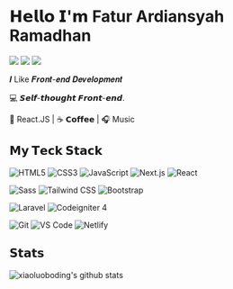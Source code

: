 # 𝗛𝗲𝗹𝗹𝗼 𝗜'𝗺 Fatur Ardiansyah Ramadhan

[![](https://img.shields.io/badge/-@faturar-%23181717?style=flat-square&logo=github)](https://github.com/Faturar)
[![](https://img.shields.io/badge/-@faturar.dev-%23181717?style=flat-square&logo=instagram)](https://instagram.com/faturar)
[![](https://img.shields.io/badge/-faturardev-%23181717?style=flat-square&logo=facebook)](https://instagram.com/fatuardev)

𝑰 Like 𝑭𝒓𝒐𝒏𝒕-𝒆𝒏𝒅 𝑫𝒆𝒗𝒆𝒍𝒐𝒑𝒎𝒆𝒏𝒕

:computer: 𝙎𝙚𝙡𝙛-𝙩𝙝𝙤𝙪𝙜𝙝𝙩 𝙁𝙧𝙤𝙣𝙩-𝙚𝙣𝙙.

🖖 React.JS | ☕️ 𝗖𝗼𝗳𝗳𝗲𝗲 | 🎧 Music

<!-- :writing_hand: 𝙄 𝙡𝙤𝙫𝙚 𝙨𝙝𝙖𝙧𝙞𝙣𝙜 𝙘𝙧𝙚𝙖𝙩𝙞𝙫𝙚 𝙩𝙚𝙘𝙝 𝙨𝙩𝙖𝙘𝙠 𝙩𝙤𝙤𝙡𝙨, 𝙮𝙤𝙪 𝙘𝙖𝙣 𝙘𝙝𝙚𝙘𝙠 [tech-stack.tools](http://github.com/xiaoluoboding/tech-stack.tools) 𝙛𝙤𝙧 𝙢𝙤𝙧𝙚 𝙙𝙚𝙩𝙖𝙞𝙡𝙨.   -->

<!-- ## 𝗖𝘂𝗿𝗿𝗲𝗻𝘁𝗹𝘆 𝘄𝗼𝗿𝗸𝗶𝗻𝗴 𝗼𝗻 -->

<!-- [![bookmark.style](https://svg.bookmark.style/api?url=https://bookmark.style/&mode=light&style=horizontal)](https://bookmark.style) -->
<!-- [![tech-stack.tools](https://svg.bookmark.style/api?url=https://tech-stack.tools/&mode=dark&style=horizontal)](https://tech-stack.tools) -->
<!-- [![onetab.group](https://svg.bookmark.style/api?url=https://www.onetab.group&mode=light&style=horizontal)](https://onetab.group) -->
<!-- [![vue-command-palette](https://svg.bookmark.style/api?url=https://github.com/xiaoluoboding/vue-command-palette&mode=dark&style=horizontal)](https://github.com/xiaoluoboding/vue-command-palette) -->

## 𝗠𝘆 𝗧𝗲𝗰𝗸 𝗦𝘁𝗮𝗰𝗸

![HTML5](https://img.shields.io/badge/-HTML5-%23E44D27?style=flat-square&logo=html5&logoColor=ffffff)
![CSS3](https://img.shields.io/badge/-CSS3-%231572B6?style=flat-square&logo=css3)
![JavaScript](https://img.shields.io/badge/-JavaScript-%23F7DF1C?style=flat-square&logo=javascript&logoColor=000000&labelColor=%23F7DF1C&color=%23FFCE5A)
![Next.js](https://img.shields.io/badge/-Nuxt.js-%23282C34?style=flat-square&logo=nextdotjs)
![React](https://img.shields.io/badge/-React-%23282C34?style=flat-square&logo=react)

![Sass](https://img.shields.io/badge/-Sass-%23CC6699?style=flat-square&logo=sass&logoColor=ffffff)
![Tailwind CSS](https://img.shields.io/badge/-TailwindCss-%231a202c?style=flat-square&logo=tailwind-css)
![Bootstrap](https://img.shields.io/badge/-Bootstrap-%231a202c?style=flat-square&logo=bootstrap)

![Laravel](https://img.shields.io/badge/-Laravel-%23E44D27?style=flat-square&logo=laravel&logoColor=ffffff)
![Codeigniter 4](https://img.shields.io/badge/-Codeigniter-%23E44D27?style=flat-square&logo=codeigniter&logoColor=ffffff)

![Git](https://img.shields.io/badge/-Git-%23F05032?style=flat-square&logo=git&logoColor=%23ffffff)
![VS Code](https://img.shields.io/badge/-VSCode-%23007ACC?style=flat-square&logo=visual-studio-code)
![Netlify](https://img.shields.io/badge/-Netlify-%2300C7B7?style=flat-square&logo=netlify&logoColor=ffffff)

## 𝗦𝘁𝗮𝘁𝘀

![xiaoluoboding's github stats](https://github-readme-stats.vercel.app/api?username=Faturar&show_icons=true&theme=tokyonight)

